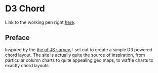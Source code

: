 # D3 Chord

Link to the working pen right [here](https://codepen.io/borntofrappe/full/YRYEvN/).

## Preface

Inspired by the [the of JS survey](https://2018.stateofjs.com/introduction), I set out to create a simple D3 powered chord layout. The site is actually quite the source of inspiration, from particular column charts to quite appealing geo maps, to waffle charts to exactly chord layouts.